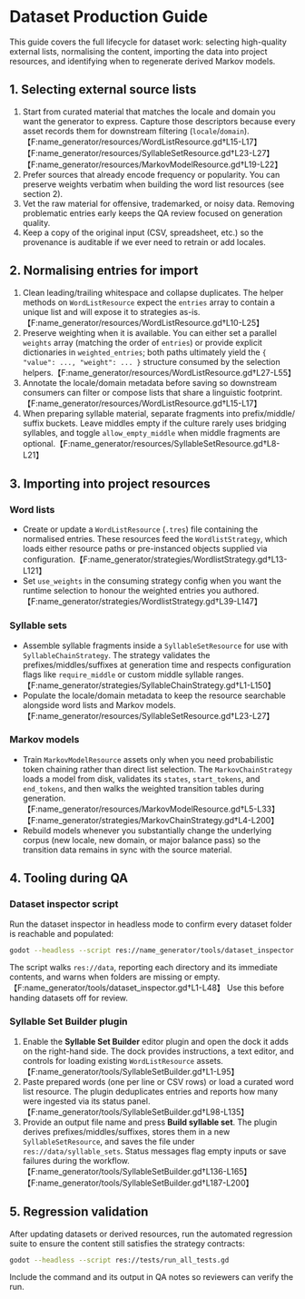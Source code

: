 # Dataset Production Guide

This guide covers the full lifecycle for dataset work: selecting high-quality external
lists, normalising the content, importing the data into project resources, and
identifying when to regenerate derived Markov models.

## 1. Selecting external source lists

1. Start from curated material that matches the locale and domain you want the
   generator to express. Capture those descriptors because every asset records
   them for downstream filtering (`locale`/`domain`).【F:name_generator/resources/WordListResource.gd†L15-L17】【F:name_generator/resources/SyllableSetResource.gd†L23-L27】【F:name_generator/resources/MarkovModelResource.gd†L19-L22】
2. Prefer sources that already encode frequency or popularity. You can preserve
   weights verbatim when building the word list resources (see section 2).
3. Vet the raw material for offensive, trademarked, or noisy data. Removing
   problematic entries early keeps the QA review focused on generation quality.
4. Keep a copy of the original input (CSV, spreadsheet, etc.) so the provenance
   is auditable if we ever need to retrain or add locales.

## 2. Normalising entries for import

1. Clean leading/trailing whitespace and collapse duplicates. The helper
   methods on `WordListResource` expect the `entries` array to contain a unique
   list and will expose it to strategies as-is.【F:name_generator/resources/WordListResource.gd†L10-L25】
2. Preserve weighting when it is available. You can either set a parallel
   `weights` array (matching the order of `entries`) or provide explicit
   dictionaries in `weighted_entries`; both paths ultimately yield the
   `{ "value": ..., "weight": ... }` structure consumed by the selection
   helpers.【F:name_generator/resources/WordListResource.gd†L27-L55】
3. Annotate the locale/domain metadata before saving so downstream consumers
   can filter or compose lists that share a linguistic footprint.【F:name_generator/resources/WordListResource.gd†L15-L17】
4. When preparing syllable material, separate fragments into prefix/middle/
   suffix buckets. Leave middles empty if the culture rarely uses bridging
   syllables, and toggle `allow_empty_middle` when middle fragments are
   optional.【F:name_generator/resources/SyllableSetResource.gd†L8-L21】

## 3. Importing into project resources

### Word lists

* Create or update a `WordListResource` (`.tres`) file containing the normalised
  entries. These resources feed the `WordlistStrategy`, which loads either
  resource paths or pre-instanced objects supplied via configuration.【F:name_generator/strategies/WordlistStrategy.gd†L13-L121】
* Set `use_weights` in the consuming strategy config when you want the runtime
  selection to honour the weighted entries you authored.【F:name_generator/strategies/WordlistStrategy.gd†L39-L147】

### Syllable sets

* Assemble syllable fragments inside a `SyllableSetResource` for use with
  `SyllableChainStrategy`. The strategy validates the prefixes/middles/suffixes
  at generation time and respects configuration flags like `require_middle` or
  custom middle syllable ranges.【F:name_generator/strategies/SyllableChainStrategy.gd†L1-L150】
* Populate the locale/domain metadata to keep the resource searchable alongside
  word lists and Markov models.【F:name_generator/resources/SyllableSetResource.gd†L23-L27】

### Markov models

* Train `MarkovModelResource` assets only when you need probabilistic token
  chaining rather than direct list selection. The `MarkovChainStrategy` loads a
  model from disk, validates its `states`, `start_tokens`, and `end_tokens`, and
  then walks the weighted transition tables during generation.【F:name_generator/resources/MarkovModelResource.gd†L5-L33】【F:name_generator/strategies/MarkovChainStrategy.gd†L4-L200】
* Rebuild models whenever you substantially change the underlying corpus (new
  locale, new domain, or major balance pass) so the transition data remains in
  sync with the source material.

## 4. Tooling during QA

### Dataset inspector script

Run the dataset inspector in headless mode to confirm every dataset folder is
reachable and populated:

```bash
godot --headless --script res://name_generator/tools/dataset_inspector.gd
```

The script walks `res://data`, reporting each directory and its immediate
contents, and warns when folders are missing or empty.【F:name_generator/tools/dataset_inspector.gd†L1-L48】 Use this before
handing datasets off for review.

### Syllable Set Builder plugin

1. Enable the **Syllable Set Builder** editor plugin and open the dock it adds
   on the right-hand side. The dock provides instructions, a text editor, and
   controls for loading existing `WordListResource` assets.【F:name_generator/tools/SyllableSetBuilder.gd†L1-L95】
2. Paste prepared words (one per line or CSV rows) or load a curated word list
   resource. The plugin deduplicates entries and reports how many were ingested
   via its status panel.【F:name_generator/tools/SyllableSetBuilder.gd†L98-L135】
3. Provide an output file name and press **Build syllable set**. The plugin
   derives prefixes/middles/suffixes, stores them in a new `SyllableSetResource`,
   and saves the file under `res://data/syllable_sets`. Status messages flag
   empty inputs or save failures during the workflow.【F:name_generator/tools/SyllableSetBuilder.gd†L136-L165】【F:name_generator/tools/SyllableSetBuilder.gd†L187-L200】

## 5. Regression validation

After updating datasets or derived resources, run the automated regression
suite to ensure the content still satisfies the strategy contracts:

```bash
godot --headless --script res://tests/run_all_tests.gd
```

Include the command and its output in QA notes so reviewers can verify the run.
